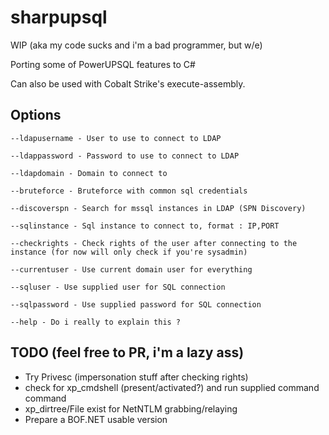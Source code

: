 # sharpupsql

WIP (aka my code sucks and i'm a bad programmer, but w/e)

Porting some of PowerUPSQL features to C#

Can also be used with Cobalt Strike's execute-assembly.

## Options

```
--ldapusername - User to use to connect to LDAP

--ldappassword - Password to use to connect to LDAP

--ldapdomain - Domain to connect to

--bruteforce - Bruteforce with common sql credentials

--discoverspn - Search for mssql instances in LDAP (SPN Discovery)

--sqlinstance - Sql instance to connect to, format : IP,PORT

--checkrights - Check rights of the user after connecting to the instance (for now will only check if you're sysadmin)

--currentuser - Use current domain user for everything

--sqluser - Use supplied user for SQL connection

--sqlpassword - Use supplied password for SQL connection

--help - Do i really to explain this ?
```

## TODO (feel free to PR, i'm a lazy ass)
- Try Privesc (impersonation stuff after checking rights)
- check for xp_cmdshell (present/activated?) and run supplied command command
- xp_dirtree/File exist for NetNTLM grabbing/relaying
- Prepare a BOF.NET usable version

